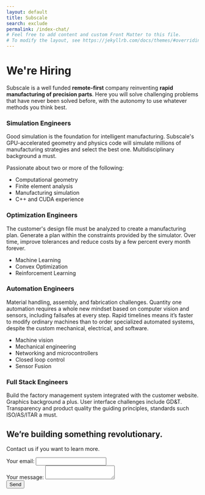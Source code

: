 ```yaml
---
layout: default
title: Subscale
search: exclude
permalink: /index-chat/
# Feel free to add content and custom Front Matter to this file.
# To modify the layout, see https://jekyllrb.com/docs/themes/#overriding-theme-defaults
---
```

<div class="row">
  
  <div class="col m7 s12" id="hero">
    <div class="row">
      <h1>We're Hiring</h1>
      <p>
        Subscale is a well funded <b>remote-first</b> company reinventing <b>rapid manufacturing of precision parts</b>. Here you will solve challenging problems that have never been solved before, with the autonomy to use whatever methods you think best.
      </p>
      <div class="joblist">
        <h3>Simulation Engineers</h3>
        <p>Good simulation is the foundation for intelligent manufacturing. Subscale's GPU-accelerated geometry and physics code will simulate millions of manufacturing strategies and select the best one. Multidisciplinary background a must. </p><p>Passionate about two or more of the following:</p>
        <ul class="browser-default">
          <li>Computational geometry</li>
          <li>Finite element analysis</li>
          <li>Manufacturing simulation</li>
          <li>C++ and CUDA experience</li>
        </ul>
        <h3>Optimization Engineers</h3>
        <p>The customer's design file must be analyzed to create a manufacturing plan. Generate a plan within the constraints provided by the simulator. Over time, improve tolerances and reduce costs by a few percent every month forever. </p>
        <ul class="browser-default">
          <li>Machine Learning</li>
          <li>Convex Optimization</li>
          <li>Reinforcement Learning</li>
        </ul>
        <h3>Automation Engineers</h3>
        <p>Material handling, assembly, and fabrication challenges. Quantity one automation requires a whole new mindset based on computer vision and sensors, including failsafes at every step. Rapid timelines means it’s faster to modify ordinary machines than to order specialized automated systems, despite the custom mechanical, electrical, and software.</p>
        <ul class="browser-default">
          <li>Machine vision</li>
          <li>Mechanical engineering</li>
          <li>Networking and microcontrollers</li>
          <li>Closed loop control</li>
          <li>Sensor Fusion</li>
        </ul>
        <h3>Full Stack Engineers</h3>
        <p>Build the factory management system integrated with the customer website. Graphics background a plus. User interface challenges include GD&T. Transparency and product quality the guiding principles, standards such ISO/AS/ITAR a must.</p>
      </div><!-- .joblist -->
      
  </div>
</div>

<div class="col m5 s12">
  <div id="formwrap" data-aos="fade-up">
      <div class="row">
        <h2>We’re building something revolutionary.</h2>
        <p>Contact us if you want to learn more.</p>
      </div>
      <form
        action="https://formspree.io/xbjolyeq"
        method="POST"
      >
      <div class="row">
        <div class="input-field col s12">
        <label for="FNAME" class="">
          Your email:</label>
          <input type="text" name="_replyto" id="FNAME">
      </div>
         <div class="input-field col s12">
        <label for="MESSAGE" class="">
          Your message:
        </label>
          <textarea name="message" id="MESSAGE" class="materialize-textarea"></textarea>
        </div>
        <button id="mc-embedded-subscribe" type="submit" class="btn center-align">Send</button>
        </div>
      </form>

</div>
</div>


